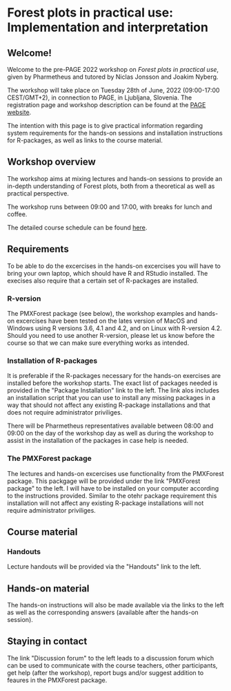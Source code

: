 # Forest plots in practical use: Implementation and interpretation

## Welcome!


Welcome to the pre-PAGE 2022 workshop on *Forest plots in practical use*, given by Pharmetheus and tutored by Niclas Jonsson and Joakim Nyberg.

The workshop will take place on Tuesday 28th of June, 2022 (09:00-17:00 CEST/GMT+2), in connection to PAGE, in Ljubljana, Slovenia. The registration page and workshop description can be found at the [PAGE website](https://www.page-meeting.org/default.asp?id=47&keuze=meeting&mid=23).

The intention with this page is to give practical information regarding system requirements for the hands-on sessions and installation instructions for R-packages, as well as links to the course material.

## Workshop overview

The workshop aims at mixing lectures and hands-on sessions to provide an in-depth understanding of Forest plots, both from a theoretical as well as practical perspective.

The workshop runs between 09:00 and 17:00, with breaks for lunch and coffee.

The detailed course schedule can be found [here](https://github.com/ForestCoursePAGE2022/ForestCoursePAGE2022/blob/main/PAGE%202022%20Forest%20plot%20workshop%20schedule.pdf).


## Requirements

To be able to do the excercises in the hands-on excercises you will have to bring your own laptop, which should have R and RStudio installed. The execises also require that a certain set of R-packages are installed. 

### R-version

The PMXForest package (see below), the workshop examples and hands-on excercises have been tested on the lates version of MacOS and Windows using R versions 3.6, 4.1 and 4.2, and on Linux with R-version 4.2. Should you need to use another R-version, please let us know before the course so that we can make sure everything works as intended.

### Installation of R-packages

It is  preferable if the R-packages necessary for the hands-on exercises are installed before the workshop starts. The exact list of packages needed is provided in the "Package Installation" link to the left. The link alos includes an installation script that you can use to install any missing packages in a way that should not affect any existing R-package installations and that does not require administrator priviliges.

There will be Pharmetheus representatives available between 08:00 and 09:00 on the day of the workshop day as well as during the workshop to assist in the installation of the packages in case help is needed. 

### The PMXForest package

The lectures and hands-on excercises use functionality from the PMXForest package. This packgage will be provided under the link "PMXForest package" to the left. I will have to be installed on your computer according to the instructions provided. Similar to the otehr package requirement this installation will not affect any existing R-package installations will not require administrator priviliges.


## Course material

### Handouts

Lecture handouts will be provided via the "Handouts" link to the left.

## Hands-on material

The hands-on instructions will also be made available via the links to the left as well as the corresponding answers (available after the hands-on session).


## Staying in contact

The link "Discussion forum" to the left leads to a discussion forum which can be used to communicate with the course teachers, other participants, get help (after the workshop), report bugs and/or suggest addition to feaures in the PMXForest package.
